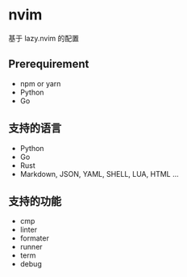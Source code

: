 # nvim

基于 lazy.nvim 的配置

## Prerequirement

- npm or yarn
- Python
- Go

## 支持的语言

- Python
- Go
- Rust
- Markdown, JSON, YAML, SHELL, LUA, HTML ...

## 支持的功能

- cmp
- linter
- formater
- runner
- term
- debug
